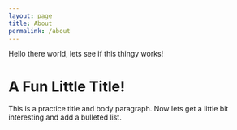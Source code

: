 ```yaml
---
layout: page
title: About
permalink: /about
---
```


Hello there world, lets see if this thingy works!

# A Fun Little Title!

This is a practice title and body paragraph. Now lets get a little bit interesting and add a bulleted list.

  


